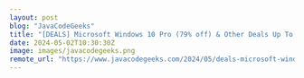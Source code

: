 ```yaml
---
layout: post
blog: "JavaCodeGeeks"
title: "[DEALS] Microsoft Windows 10 Pro (79% off) & Other Deals Up To 98% Off – Offers End Soon!"
date: 2024-05-02T10:30:30Z
image: images/javacodegeeks.png
remote_url: "https://www.javacodegeeks.com/2024/05/deals-microsoft-windows-10-pro-79-off-other-deals-up-to-98-off-offers-end-soon.html"
---
```

